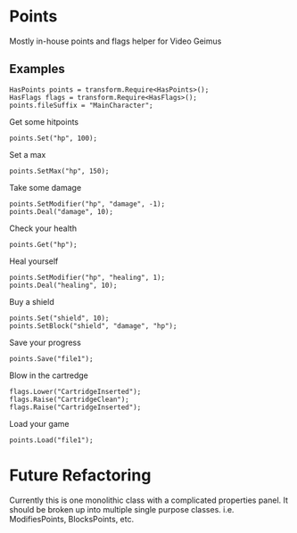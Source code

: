 Points
======

Mostly in-house points and flags helper for Video Geimus

Examples
--------

    HasPoints points = transform.Require<HasPoints>();
    HasFlags flags = transform.Require<HasFlags>();
    points.fileSuffix = "MainCharacter";

Get some hitpoints

    points.Set("hp", 100);

Set a max

    points.SetMax("hp", 150);

Take some damage

    points.SetModifier("hp", "damage", -1);
    points.Deal("damage", 10);
    
Check your health

    points.Get("hp");
    
Heal yourself

    points.SetModifier("hp", "healing", 1);
    points.Deal("healing", 10);
    
Buy a shield

    points.Set("shield", 10);
    points.SetBlock("shield", "damage", "hp");

Save your progress

    points.Save("file1");
    
Blow in the cartredge

    flags.Lower("CartridgeInserted");
    flags.Raise("CartridgeClean");
    flags.Raise("CartridgeInserted");
    
Load your game

    points.Load("file1");

Future Refactoring
==================

Currently this is one monolithic class with a complicated properties panel.
It should be broken up into multiple single purpose classes. i.e. ModifiesPoints,
BlocksPoints, etc.

